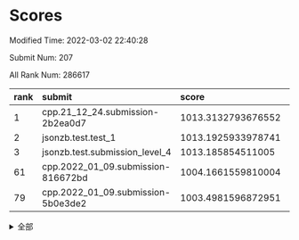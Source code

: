 # Scores

Modified Time: 2022-03-02 22:40:28

Submit Num: 207

All Rank Num: 286617

| rank |               submit               |       score        |       sigma        | pk_num |
| :--- | :--------------------------------- | :----------------- | :----------------- | :----- |
| 1    | cpp.21_12_24.submission-2b2ea0d7   | 1013.3132793676552 | 0.7913903704980277 | 5541   |
| 2    | jsonzb.test.test_1                 | 1013.1925933978741 | 0.8261332091057056 | 5536   |
| 3    | jsonzb.test.submission_level_4     | 1013.185854511005  | 0.8268855450525299 | 5540   |
| 61   | cpp.2022_01_09.submission-816672bd | 1004.1661559810004 | 0.7182619445621651 | 5539   |
| 79   | cpp.2022_01_09.submission-5b0e3de2 | 1003.4981596872951 | 0.7063210185886805 | 5537   |


<details>
<summary>全部</summary>

| rank |                 submit                 |       score        |       sigma        | pk_num |
| :--- | :------------------------------------- | :----------------- | :----------------- | :----- |
| 1    | cpp.21_12_24.submission-2b2ea0d7       | 1013.3132793676552 | 0.7913903704980277 | 5541   |
| 2    | jsonzb.test.test_1                     | 1013.1925933978741 | 0.8261332091057056 | 5536   |
| 3    | jsonzb.test.submission_level_4         | 1013.185854511005  | 0.8268855450525299 | 5540   |
| 4    | gobigger.level_3.submission_level_3_45 | 1011.6064224780973 | 0.8002086860709045 | 5538   |
| 5    | gobigger.level_3.submission_level_3_1  | 1011.551322993816  | 0.8087913492468795 | 5539   |
| 6    | gobigger.level_3.submission_level_3_42 | 1011.4867100408238 | 0.7523330245935695 | 5542   |
| 7    | gobigger.level_3.submission_level_3_48 | 1011.1632320619216 | 0.7636301459181956 | 5529   |
| 8    | gobigger.level_3.submission_level_3_19 | 1011.1202490635716 | 0.7645578111587018 | 5539   |
| 9    | gobigger.level_3.submission_level_3_35 | 1011.1053231282297 | 0.7924438533415371 | 5543   |
| 10   | gobigger.level_3.submission_level_3_7  | 1010.8590257586018 | 0.7804485319857666 | 5538   |
| 11   | gobigger.level_3.submission_level_3_30 | 1010.7257391165657 | 0.7636096909966076 | 5531   |
| 12   | gobigger.level_3.submission_level_3_38 | 1010.6330838787534 | 0.7661302781858478 | 5539   |
| 13   | gobigger.level_3.submission_level_3_24 | 1010.5120031326409 | 0.7596296725609458 | 5538   |
| 14   | gobigger.level_3.submission_level_3_34 | 1010.5059911273397 | 0.7799761181701576 | 5538   |
| 15   | gobigger.level_3.submission_level_3_15 | 1010.5024022701961 | 0.780579925924218  | 5539   |
| 16   | gobigger.level_3.submission_level_3_47 | 1010.4777741399209 | 0.7744521741996583 | 5540   |
| 17   | gobigger.level_3.submission_level_3_26 | 1010.4570697231911 | 0.7686610095295    | 5544   |
| 18   | gobigger.level_3.submission_level_3_44 | 1010.415592908465  | 0.7738567564665704 | 5537   |
| 19   | gobigger.level_3.submission_level_3_20 | 1010.3173295779693 | 0.7669911401319505 | 5534   |
| 20   | gobigger.level_3.submission_level_3_9  | 1010.2583934773393 | 0.7670540968117469 | 5540   |
| 21   | gobigger.level_3.submission_level_3_8  | 1010.1934611656518 | 0.7792614781382728 | 5542   |
| 22   | gobigger.level_3.submission_level_3_11 | 1010.1370093804636 | 0.7687144897243429 | 5537   |
| 23   | gobigger.level_3.submission_level_3_16 | 1010.1221416256079 | 0.7485343783072155 | 5536   |
| 24   | gobigger.level_3.submission_level_3_12 | 1010.1025213235628 | 0.7609546754039287 | 5541   |
| 25   | gobigger.level_3.submission_level_3_32 | 1010.0492956194754 | 0.7361626545118632 | 5534   |
| 26   | gobigger.level_3.submission_level_3_5  | 1009.9934678660092 | 0.75165142171271   | 5539   |
| 27   | gobigger.level_3.submission_level_3_25 | 1009.9693156262932 | 0.7693357604330042 | 5534   |
| 28   | gobigger.level_3.submission_level_3_17 | 1009.8532602228138 | 0.7515641785736707 | 5533   |
| 29   | gobigger.level_3.submission_level_3_6  | 1009.7997938213626 | 0.7519698036658978 | 5534   |
| 30   | gobigger.level_3.submission_level_3_40 | 1009.7983875149644 | 0.7530108124319618 | 5537   |
| 31   | gobigger.level_3.submission_level_3_41 | 1009.793102616418  | 0.7431217689533546 | 5540   |
| 32   | gobigger.level_3.submission_level_3_33 | 1009.7647802901245 | 0.7536237054124005 | 5540   |
| 33   | gobigger.level_3.submission_level_3_36 | 1009.7634272727273 | 0.7769543527729251 | 5540   |
| 34   | gobigger.level_3.submission_level_3_37 | 1009.7046673738306 | 0.7398367968817631 | 5536   |
| 35   | gobigger.level_3.submission_level_3_39 | 1009.5720971688592 | 0.7452215597931818 | 5539   |
| 36   | gobigger.level_3.submission_level_3_0  | 1009.565995184963  | 0.7338585280641453 | 5536   |
| 37   | gobigger.level_3.submission_level_3_43 | 1009.5422012020942 | 0.7305294499473385 | 5537   |
| 38   | gobigger.level_3.submission_level_3_31 | 1009.515779755725  | 0.7633446820971668 | 5539   |
| 39   | gobigger.level_3.submission_level_3_22 | 1009.4988516517844 | 0.7505397470292272 | 5538   |
| 40   | gobigger.level_3.submission_level_3_27 | 1009.48295454097   | 0.7764743589659466 | 5538   |
| 41   | gobigger.level_3.submission_level_3_14 | 1009.4733424007397 | 0.739119712157414  | 5532   |
| 42   | gobigger.level_3.submission_level_3_3  | 1009.4028417922672 | 0.7691594395815966 | 5536   |
| 43   | gobigger.level_3.submission_level_3_2  | 1009.2393953286658 | 0.7488035644240634 | 5536   |
| 44   | gobigger.level_3.submission_level_3_13 | 1009.2202825267447 | 0.741766844300659  | 5544   |
| 45   | gobigger.level_3.submission_level_3_10 | 1009.1697600726413 | 0.767100053686308  | 5539   |
| 46   | gobigger.level_3.submission_level_3_49 | 1009.1377761569827 | 0.7465915947153365 | 5545   |
| 47   | gobigger.level_3.submission_level_3_28 | 1009.0717473442014 | 0.7451869522414635 | 5535   |
| 48   | gobigger.level_3.submission_level_3_23 | 1008.9991937195527 | 0.7368621684444369 | 5537   |
| 49   | gobigger.level_3.submission_level_3_46 | 1008.8662260820342 | 0.7507380987236518 | 5541   |
| 50   | gobigger.level_3.submission_level_3_4  | 1008.6757698170993 | 0.7375423568666167 | 5533   |
| 51   | gobigger.level_3.submission_level_3_21 | 1008.6059469962805 | 0.7655364736611646 | 5538   |
| 52   | gobigger.level_3.submission_level_3_18 | 1008.570486559747  | 0.743626082032844  | 5534   |
| 53   | gobigger.level_3.submission_level_3_29 | 1008.5565910779402 | 0.7343675895168167 | 5535   |
| 54   | gobigger.level_1.submission_level_1_32 | 1004.7556378167196 | 0.7194963469908432 | 5536   |
| 55   | gobigger.level_1.submission_level_1_31 | 1004.4227946120818 | 0.7158299952376386 | 5540   |
| 56   | gobigger.level_1.submission_level_1_4  | 1004.4004651408145 | 0.7135762909092139 | 5537   |
| 57   | gobigger.level_1.submission_level_1_2  | 1004.3193285194628 | 0.7105009051266031 | 5541   |
| 58   | gobigger.level_1.submission_level_1_39 | 1004.2780941107585 | 0.7263071196867409 | 5540   |
| 59   | gobigger.level_1.submission_level_1_19 | 1004.2708346407479 | 0.7313116797325836 | 5540   |
| 60   | gobigger.level_1.submission_level_1_43 | 1004.1733484187677 | 0.716561204442017  | 5535   |
| 61   | cpp.2022_01_09.submission-816672bd     | 1004.1661559810004 | 0.7182619445621651 | 5539   |
| 62   | gobigger.level_1.submission_level_1_0  | 1004.1187383601997 | 0.7089832672758279 | 5544   |
| 63   | gobigger.level_1.submission_level_1_38 | 1004.1097988461283 | 0.720066031607634  | 5537   |
| 64   | gobigger.level_1.submission_level_1_10 | 1004.0012295486683 | 0.7183432653873616 | 5542   |
| 65   | gobigger.level_1.submission_level_1_20 | 1003.9940651927782 | 0.7233201411894907 | 5539   |
| 66   | gobigger.level_1.submission_level_1_16 | 1003.9179051406187 | 0.7132877035580347 | 5546   |
| 67   | gobigger.level_1.submission_level_1_45 | 1003.893173042146  | 0.7298128773472097 | 5538   |
| 68   | gobigger.level_1.submission_level_1_33 | 1003.8915244545346 | 0.7066103231979421 | 5542   |
| 69   | gobigger.level_1.submission_level_1_44 | 1003.8806125189479 | 0.7150305393989997 | 5543   |
| 70   | gobigger.level_1.submission_level_1_35 | 1003.8448771807252 | 0.728364782624282  | 5537   |
| 71   | gobigger.level_1.submission_level_1_26 | 1003.839045974116  | 0.7220832797016427 | 5540   |
| 72   | gobigger.level_1.submission_level_1_49 | 1003.754957445636  | 0.7092155486903362 | 5536   |
| 73   | gobigger.level_1.submission_level_1_12 | 1003.7419970999016 | 0.7094142242406887 | 5540   |
| 74   | gobigger.level_1.submission_level_1_11 | 1003.6968983434131 | 0.7135842605454812 | 5535   |
| 75   | gobigger.level_1.submission_level_1_47 | 1003.6130830812716 | 0.7056919415812427 | 5534   |
| 76   | gobigger.level_1.submission_level_1_24 | 1003.5218241144814 | 0.7153159590718611 | 5537   |
| 77   | gobigger.level_1.submission_level_1_28 | 1003.514616446017  | 0.7165898195218646 | 5538   |
| 78   | gobigger.level_1.submission_level_1_22 | 1003.5134377092091 | 0.7147950381714153 | 5535   |
| 79   | cpp.2022_01_09.submission-5b0e3de2     | 1003.4981596872951 | 0.7063210185886805 | 5537   |
| 80   | gobigger.level_1.submission_level_1_15 | 1003.4511582615004 | 0.7172387575084973 | 5540   |
| 81   | gobigger.level_1.submission_level_1_5  | 1003.4209275567792 | 0.7105197042258671 | 5538   |
| 82   | gobigger.level_1.submission_level_1_46 | 1003.3036131560181 | 0.7103479403100668 | 5540   |
| 83   | gobigger.level_1.submission_level_1_8  | 1003.2869147934919 | 0.7145083125744983 | 5535   |
| 84   | gobigger.level_1.submission_level_1_23 | 1003.1574402604027 | 0.7226389075064437 | 5542   |
| 85   | gobigger.level_1.submission_level_1_1  | 1002.9933341172436 | 0.7269191188580162 | 5535   |
| 86   | gobigger.level_1.submission_level_1_27 | 1002.9828762120729 | 0.7362103606924053 | 5538   |
| 87   | gobigger.level_1.submission_level_1_48 | 1002.9488553044013 | 0.7135890417421819 | 5539   |
| 88   | gobigger.level_1.submission_level_1_41 | 1002.9452996834759 | 0.7184371697567146 | 5542   |
| 89   | gobigger.level_1.submission_level_1_7  | 1002.8730724275657 | 0.7158897090807956 | 5539   |
| 90   | gobigger.level_1.submission_level_1_42 | 1002.8243377667777 | 0.7209639476198729 | 5536   |
| 91   | gobigger.level_1.submission_level_1_18 | 1002.8193983263868 | 0.7082506551607894 | 5539   |
| 92   | gobigger.level_1.submission_level_1_37 | 1002.7330150152836 | 0.7181053062406382 | 5542   |
| 93   | gobigger.level_1.submission_level_1_29 | 1002.7239512328294 | 0.7344437545435492 | 5536   |
| 94   | gobigger.level_1.submission_level_1_14 | 1002.7193619123178 | 0.7229871947834039 | 5535   |
| 95   | gobigger.level_1.submission_level_1_30 | 1002.5803123296513 | 0.7186468518837822 | 5539   |
| 96   | gobigger.level_1.submission_level_1_34 | 1002.4400974878652 | 0.7263187287695962 | 5538   |
| 97   | gobigger.level_1.submission_level_1_17 | 1002.3629844448627 | 0.7204218247869414 | 5539   |
| 98   | gobigger.level_1.submission_level_1_6  | 1002.3567180514378 | 0.6985529718442282 | 5538   |
| 99   | gobigger.level_1.submission_level_1_21 | 1002.3493554230611 | 0.6950826697318887 | 5538   |
| 100  | gobigger.level_1.submission_level_1_36 | 1002.2481027075524 | 0.7050993445102561 | 5536   |
| 101  | gobigger.level_1.submission_level_1_9  | 1002.2265633151574 | 0.7115391889607763 | 5540   |
| 102  | gobigger.level_1.submission_level_1_3  | 1002.2230170947147 | 0.7206780506403272 | 5537   |
| 103  | gobigger.level_1.submission_level_1_40 | 1002.0081895621315 | 0.7189755192694912 | 5541   |
| 104  | gobigger.level_1.submission_level_1_13 | 1001.934538549371  | 0.7081752029440602 | 5539   |
| 105  | gobigger.level_1.submission_level_1_25 | 1001.8542726858665 | 0.7124040569580764 | 5541   |
| 106  | gobigger.random.submission_random_13   | 998.3129124887273  | 0.7011023822672219 | 5542   |
| 107  | gobigger.random.submission_random_37   | 997.1669466563924  | 0.7111340848006737 | 5538   |
| 108  | gobigger.random.submission_random_5    | 996.883510773087   | 0.7071828954392755 | 5541   |
| 109  | gobigger.random.submission_random_12   | 996.8456148683812  | 0.7026382503333746 | 5533   |
| 110  | gobigger.random.submission_random_9    | 996.8360575211302  | 0.7227478748771885 | 5536   |
| 111  | gobigger.random.submission_random_40   | 996.802501577262   | 0.694983692359086  | 5542   |
| 112  | gobigger.random.submission_random_19   | 996.7960579516075  | 0.7117459764812375 | 5536   |
| 113  | gobigger.random.submission_random_22   | 996.6836219194099  | 0.710086139187386  | 5545   |
| 114  | gobigger.random.submission_random_0    | 996.653547059738   | 0.7087782539173745 | 5537   |
| 115  | gobigger.random.submission_random_32   | 996.6522236208378  | 0.7148102646040235 | 5537   |
| 116  | gobigger.random.submission_random_48   | 996.614036762615   | 0.7142648405391854 | 5536   |
| 117  | gobigger.random.submission_random_31   | 996.5624702844719  | 0.7156857151807962 | 5541   |
| 118  | gobigger.random.submission_random_45   | 996.5482409996562  | 0.7033509397173244 | 5539   |
| 119  | gobigger.random.submission_random_43   | 996.5383881300277  | 0.7029236016250067 | 5539   |
| 120  | gobigger.random.submission_random_34   | 996.4977953295663  | 0.7130949188361323 | 5543   |
| 121  | gobigger.random.submission_random_44   | 996.4504790394255  | 0.7112126947085566 | 5535   |
| 122  | gobigger.random.submission_random_39   | 996.4049777100169  | 0.7140533075642248 | 5543   |
| 123  | gobigger.random.submission_random_24   | 996.3490089277417  | 0.7073261556316291 | 5539   |
| 124  | gobigger.random.submission_random_14   | 996.3121635702739  | 0.7120926480996888 | 5540   |
| 125  | gobigger.random.submission_random_10   | 996.2898657092964  | 0.703863185256525  | 5537   |
| 126  | gobigger.random.submission_random_36   | 996.2867718646089  | 0.7156444711705441 | 5534   |
| 127  | gobigger.random.submission_random_11   | 996.2693101658131  | 0.7198903651016053 | 5544   |
| 128  | gobigger.random.submission_random_21   | 996.1093936782677  | 0.7166278753348306 | 5538   |
| 129  | gobigger.random.submission_random_49   | 996.0701653525387  | 0.7126494501846211 | 5541   |
| 130  | gobigger.random.submission_random_17   | 995.9650045163705  | 0.7246216029440933 | 5533   |
| 131  | gobigger.random.submission_random_18   | 995.9203435155337  | 0.7146662263116079 | 5539   |
| 132  | gobigger.random.submission_random_1    | 995.8990039016777  | 0.7118505331149695 | 5539   |
| 133  | gobigger.random.submission_random_29   | 995.8814988912366  | 0.6950802804126021 | 5537   |
| 134  | gobigger.random.submission_random_28   | 995.827492123644   | 0.7084382643851713 | 5538   |
| 135  | gobigger.random.submission_random_2    | 995.8272706012118  | 0.7035639809699514 | 5543   |
| 136  | gobigger.random.submission_random_33   | 995.8266678541262  | 0.7178847140299076 | 5540   |
| 137  | gobigger.random.submission_random_16   | 995.7070105936382  | 0.7123451336535136 | 5535   |
| 138  | gobigger.random.submission_random_6    | 995.6735023280493  | 0.7257074748031419 | 5538   |
| 139  | gobigger.random.submission_random_23   | 995.6561463203271  | 0.720063364310691  | 5536   |
| 140  | gobigger.random.submission_random_47   | 995.6523082040521  | 0.7087408280085501 | 5537   |
| 141  | gobigger.random.submission_random_20   | 995.6451450391413  | 0.7096048359806424 | 5540   |
| 142  | gobigger.random.submission_random_25   | 995.6355823905424  | 0.7000117879376073 | 5543   |
| 143  | gobigger.random.submission_random_26   | 995.6320052841899  | 0.7141924238898388 | 5542   |
| 144  | gobigger.random.submission_random_30   | 995.5745599106175  | 0.7232720732718823 | 5538   |
| 145  | gobigger.random.submission_random_46   | 995.5429836041701  | 0.7176504192758926 | 5538   |
| 146  | gobigger.random.submission_random_42   | 995.5326938488746  | 0.7037080771188714 | 5540   |
| 147  | gobigger.random.submission_random_38   | 995.4294705653748  | 0.7128153023618072 | 5538   |
| 148  | gobigger.random.submission_random_7    | 995.3599665253781  | 0.7124426629630003 | 5535   |
| 149  | gobigger.random.submission_random_35   | 995.0838884398167  | 0.7173118041895343 | 5539   |
| 150  | gobigger.random.submission_random_4    | 995.0210814005732  | 0.7283825226821264 | 5537   |
| 151  | gobigger.random.submission_random_15   | 994.8664167115719  | 0.7052921982192625 | 5539   |
| 152  | gobigger.random.submission_random_27   | 994.8469825555055  | 0.7096397888981497 | 5540   |
| 153  | gobigger.random.submission_random_8    | 994.8018513870431  | 0.7233453659195827 | 5542   |
| 154  | gobigger.random.submission_random_41   | 994.7539571602409  | 0.7081777386584582 | 5541   |
| 155  | gobigger.random.submission_random_3    | 994.3873681242524  | 0.7049730136976763 | 5539   |
| 156  | gobigger.level_2.submission_level_2_49 | 993.7595374181161  | 0.748581523056398  | 5536   |
| 157  | gobigger.level_2.submission_level_2_24 | 993.697333561304   | 0.7287251614541571 | 5543   |
| 158  | gobigger.level_2.submission_level_2_22 | 993.6306471037003  | 0.7548592986044808 | 5543   |
| 159  | gobigger.level_2.submission_level_2_9  | 993.3548741734448  | 0.7365543352497099 | 5547   |
| 160  | gobigger.level_2.submission_level_2_38 | 993.3213522699461  | 0.7352272651468124 | 5537   |
| 161  | gobigger.level_2.submission_level_2_2  | 993.2282300870293  | 0.7210045256794215 | 5540   |
| 162  | gobigger.level_2.submission_level_2_20 | 993.1990575002513  | 0.7311456755282432 | 5538   |
| 163  | gobigger.level_2.submission_level_2_40 | 993.1638425209505  | 0.7405154614122954 | 5541   |
| 164  | gobigger.level_2.submission_level_2_37 | 993.0516322695831  | 0.7292101428392872 | 5536   |
| 165  | gobigger.level_2.submission_level_2_13 | 992.9125409951436  | 0.7526888241354976 | 5539   |
| 166  | gobigger.level_2.submission_level_2_4  | 992.887740480012   | 0.7620707583510462 | 5542   |
| 167  | gobigger.level_2.submission_level_2_11 | 992.8216350291623  | 0.7426070066120767 | 5531   |
| 168  | gobigger.level_2.submission_level_2_15 | 992.8129932018254  | 0.7455539245076467 | 5536   |
| 169  | gobigger.level_2.submission_level_2_7  | 992.6805519420551  | 0.7272341267468356 | 5541   |
| 170  | gobigger.level_2.submission_level_2_29 | 992.5859404494366  | 0.7266327456807217 | 5540   |
| 171  | gobigger.level_2.submission_level_2_12 | 992.4454103791627  | 0.7237816857558715 | 5532   |
| 172  | gobigger.level_2.submission_level_2_25 | 992.4402786569847  | 0.7531806736307759 | 5538   |
| 173  | gobigger.level_2.submission_level_2_10 | 992.4252268945114  | 0.7400978023690505 | 5533   |
| 174  | gobigger.level_2.submission_level_2_27 | 992.3971899810939  | 0.7369831634359718 | 5540   |
| 175  | gobigger.level_2.submission_level_2_32 | 992.3418793928794  | 0.7397689922584606 | 5541   |
| 176  | gobigger.level_2.submission_level_2_41 | 992.3265623907531  | 0.7495544201572722 | 5538   |
| 177  | gobigger.level_2.submission_level_2_21 | 992.3001231519404  | 0.7499748457610191 | 5534   |
| 178  | gobigger.level_2.submission_level_2_3  | 992.2394689347857  | 0.7360892708815616 | 5543   |
| 179  | gobigger.level_2.submission_level_2_19 | 992.2225707172211  | 0.7400741052436075 | 5538   |
| 180  | gobigger.level_2.submission_level_2_23 | 992.1309552498191  | 0.751461504145179  | 5534   |
| 181  | gobigger.level_2.submission_level_2_42 | 992.1086299243588  | 0.7376305769062417 | 5543   |
| 182  | gobigger.level_2.submission_level_2_30 | 991.9698853916411  | 0.747042988161004  | 5544   |
| 183  | gobigger.level_2.submission_level_2_48 | 991.9063141097027  | 0.7273317454594914 | 5539   |
| 184  | gobigger.level_2.submission_level_2_34 | 991.8891789851241  | 0.7567431841059349 | 5537   |
| 185  | gobigger.level_2.submission_level_2_39 | 991.8514260801059  | 0.7498283555785    | 5541   |
| 186  | gobigger.level_2.submission_level_2_43 | 991.7486600146584  | 0.7370931565038762 | 5538   |
| 187  | gobigger.level_2.submission_level_2_17 | 991.7393030159855  | 0.7641336975107265 | 5538   |
| 188  | gobigger.level_2.submission_level_2_45 | 991.7202522242325  | 0.748713658000712  | 5540   |
| 189  | gobigger.level_2.submission_level_2_47 | 991.6163920802908  | 0.7422984410268922 | 5539   |
| 190  | gobigger.level_2.submission_level_2_46 | 991.5901070727339  | 0.745211166260988  | 5539   |
| 191  | gobigger.level_2.submission_level_2_18 | 991.5780943283273  | 0.7373565729499676 | 5540   |
| 192  | gobigger.level_2.submission_level_2_8  | 991.4515490568158  | 0.7469098652316191 | 5542   |
| 193  | gobigger.level_2.submission_level_2_0  | 991.3688440979223  | 0.7667931172659761 | 5544   |
| 194  | gobigger.level_2.submission_level_2_6  | 991.3626683157363  | 0.7376160385006126 | 5545   |
| 195  | gobigger.level_2.submission_level_2_35 | 991.3142654072257  | 0.7382002549474156 | 5533   |
| 196  | gobigger.level_2.submission_level_2_33 | 991.299585837842   | 0.7482630484754161 | 5532   |
| 197  | gobigger.level_2.submission_level_2_14 | 991.1031574101111  | 0.7351896744880071 | 5539   |
| 198  | gobigger.level_2.submission_level_2_28 | 991.0323652327545  | 0.7367999187043257 | 5541   |
| 199  | gobigger.level_2.submission_level_2_5  | 990.9816479115258  | 0.7766299114385836 | 5539   |
| 200  | gobigger.level_2.submission_level_2_16 | 990.8008684340136  | 0.7493573841491263 | 5542   |
| 201  | gobigger.level_2.submission_level_2_1  | 990.6632083412037  | 0.781667676642771  | 5543   |
| 202  | gobigger.level_2.submission_level_2_36 | 990.620061021107   | 0.7454743805754526 | 5534   |
| 203  | gobigger.level_2.submission_level_2_26 | 990.4346381696174  | 0.7787008347799876 | 5538   |
| 204  | gobigger.level_2.submission_level_2_31 | 990.3882020780653  | 0.7766184170340671 | 5537   |
| 205  | gobigger.level_2.submission_level_2_44 | 990.280855848934   | 0.756785001547585  | 5537   |
| 206  | gobigger.none.submission_none_0        | 976.6442627464427  | 1.3725451920145584 | 5537   |
| 207  | gobigger.none.submission_none_1        | 975.0951787307608  | 1.5595248116346945 | 5537   |

</details>